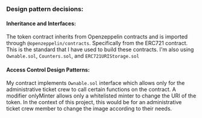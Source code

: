 ### Design pattern decisions: 

#### Inheritance and Interfaces: 
The token contract inherits from Openzeppelin contracts and is imported through `@openzeppelin/contracts`. Specifically from the ERC721 contract. This is the standard that I have used to build these contracts. I'm also using `Ownable.sol`, `Counters.sol`, and `ERC721URIStorage.sol`
  

#### Access Control Design Patterns:
My contract implements `Ownable.sol` interface which allows only for the administrative ticket crew to call certain functions on the contract.
A modifier onlyMinter allows only a whitelisted minter to change the URI of the token. In the context of this project, this would be for an administrative ticket crew member to change the image according to their needs. 

